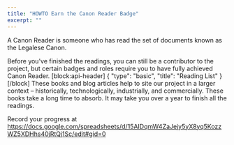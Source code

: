 ```yaml
---
title: "HOWTO Earn the Canon Reader Badge"
excerpt: ""
---
```

A Canon Reader is someone who has read the set of documents known as the Legalese Canon.

Before you've finished the readings, you can still be a contributor to the project, but certain badges and roles require you to have fully achieved Canon Reader.
[block:api-header]
{
  "type": "basic",
  "title": "Reading List"
}
[/block]
These books and blog articles help to site our project in a larger context – historically, technologically, industrially, and commercially. These books take a long time to absorb. It may take you over a year to finish all the readings.

Record your progress at https://docs.google.com/spreadsheets/d/15AIDqmW4ZaJejy5yX8yq5KozzWZ5XDHhs40jRtQj1Sc/edit#gid=0